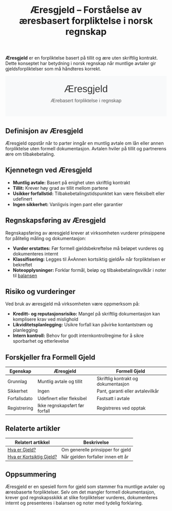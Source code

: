 ﻿---
title: "Æresgjeld – Forståelse av æresbasert forpliktelse i norsk regnskap"
seoTitle: "Æresgjeld “ Forståelse av æresbasert forpliktelse i norsk regnskap"
meta_description: '**Æresgjeld** er en forpliktelse basert på tillit og ære uten skriftlig kontrakt. Dette konseptet har betydning i norsk regnskap når muntlige avtaler gir gj...'
slug: aeresgjeld
type: blog
layout: pages/single
---

**Æresgjeld** er en forpliktelse basert på tillit og ære uten skriftlig kontrakt. Dette konseptet har betydning i norsk regnskap når muntlige avtaler gir gjeldsforpliktelser som må håndteres korrekt.

![Æresgjeld illustrasjon](aeresgjeld-image.svg)

## Definisjon av Æresgjeld

Æresgjeld oppstår når to parter inngår en muntlig avtale om lån eller annen forpliktelse uten formell dokumentasjon. Avtalen hviler på tillit og partnerens ære om tilbakebetaling.

## Kjennetegn ved Æresgjeld

* **Muntlig avtale:** Basert på enighet uten skriftlig kontrakt
* **Tillit:** Krever høy grad av tillit mellom partene
* **Usikker forfallstid:** Tilbakebetalingstidspunktet kan være fleksibelt eller udefinert
* **Ingen sikkerhet:** Vanligvis ingen pant eller garantier

## Regnskapsføring av Æresgjeld

Regnskapsføring av æresgjeld krever at virksomheten vurderer prinsippene for pålitelig måling og dokumentasjon:

* **Vurder erstattes:** Før formell gjeldsbekreftelse må beløpet vurderes og dokumenteres internt
* **Klassifisering:** Legges til Â«Annen kortsiktig gjeldÂ» når forpliktelsen er bekreftet
* **Noteopplysninger:** Forklar formål, beløp og tilbakebetalingsvilkår i noter til [balansen](/blogs/regnskap/hva-er-balanse "Hva er Balanse i Regnskap? Komplett Guide til Balansens Oppbygging og Funksjon")

## Risiko og vurderinger

Ved bruk av æresgjeld må virksomheten være oppmerksom på:

* **Kreditt- og reputasjonsrisiko:** Mangel på skriftlig dokumentasjon kan komplisere krav ved mislighold
* **Likviditetsplanlegging:** Usikre forfall kan påvirke kontantstrøm og planlegging
* **Intern kontroll:** Behov for godt internkontrollregime for å sikre sporbarhet og etterlevelse

## Forskjeller fra Formell Gjeld

| Egenskap           | Æresgjeld                    | Formell Gjeld                       |
|--------------------|------------------------------|-------------------------------------|
| Grunnlag           | Muntlig avtale og tillit     | Skriftlig kontrakt og dokumentasjon |
| Sikkerhet          | Ingen                        | Pant, garanti eller avtalevilkår    |
| Forfallsdato       | Udefinert eller fleksibel    | Fastsatt i avtale                   |
| Registrering       | Ikke regnskapsført før forfall | Registreres ved opptak             |

## Relaterte artikler

| Relatert artikkel | Beskrivelse |
|-------------------|-------------|
| [Hva er Gjeld?](/blogs/regnskap/hva-er-gjeld "Hva er Gjeld i Regnskap? Komplett Guide til Forpliktelser og Gjeldstyper") | Om generelle prinsipper for gjeld |
| [Hva er Kortsiktig Gjeld?](/blogs/regnskap/kortsiktig-gjeld "Hva er Kortsiktig Gjeld? Komplett Guide til Kortsiktige Forpliktelser") | Når gjelden forfaller innen ett år |

## Oppsummering

Æresgjeld er en spesiell form for gjeld som stammer fra muntlige avtaler og æresbaserte forpliktelser. Selv om det mangler formell dokumentasjon, krever god regnskapsskikk at slike forpliktelser vurderes, dokumenteres internt og presenteres i balansen og noter med tydelig forklaring.











